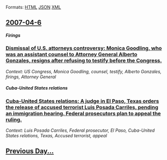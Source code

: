 
Formats: [HTML](2007/04/6/index.html)  [JSON](2007/04/6/index.json)  [XML](2007/04/6/index.xml)  

## [2007-04-6](/news/2007/04/6/index.md)

##### Firings
### [ Dismissal of U.S. attorneys controversy: Monica Goodling, who was an assistant counsel to Attorney General Alberto Gonzales, resigns after refusing to testify before the Congress. ](/news/2007/04/6/dismissal-of-u-s-attorneys-controversy-monica-goodling-who-was-an-assistant-counsel-to-attorney-general-alberto-gonzales-resigns-after.md)
_Context: US Congress, Monica Goodling, counsel, testify, Alberto Gonzales, firings, Attorney General_

##### Cuba-United States relations
### [ Cuba-United States relations: A judge in El Paso, Texas orders the release of accused terrorist Luis Posada Carriles, pending an immigration hearing. Federal prosecutors plan to appeal the ruling. ](/news/2007/04/6/cuba-united-states-relations-a-judge-in-el-paso-texas-orders-the-release-of-accused-terrorist-luis-posada-carriles-pending-an-immigratio.md)
_Context: Luis Posada Carriles, Federal prosecutor, El Paso, Cuba-United States relations, Texas, Accused terrorist, appeal_

## [Previous Day...](/news/2007/04/5/index.md)

